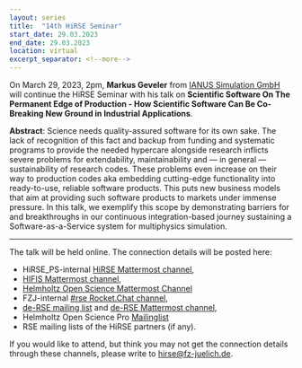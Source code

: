 ```yaml
---
layout: series
title:  "14th HiRSE Seminar"
start_date: 29.03.2023
end_date: 29.03.2023
location: virtual
excerpt_separator: <!--more-->
---
```


On March 29, 2023, 2pm, **Markus Geveler** from [IANUS Simulation GmbH](https://ianus-simulation.de/en/) will continue the HiRSE Seminar with his talk on **Scientific Software On The Permanent Edge of Production - How Scientific Software Can Be Co-Breaking New Ground in Industrial Applications**. 
<!--more-->

**Abstract**: 
Science needs quality-assured software for its own sake. The lack of recognition of this fact and backup from funding and systematic programs to provide the needed hypercare alongside research inflicts severe problems for extendability, maintainability and — in general — sustainability of research codes. These problems even increase on their way to production codes aka embedding cutting-edge functionality into ready-to-use, reliable software products. This puts new business models that aim at providing such software products to markets under immense pressure. In this talk, we exemplify this scope by demonstrating barriers for and breakthroughs in our continuous integration-based journey sustaining a Software-as-a-Service system for multiphysics simulation.

***

The talk will be held online. The connection details will be posted here:

* HiRSE_PS-internal [HiRSE Mattermost channel](https://mattermost.hzdr.de/hirse),
* [HIFIS Mattermost channel](https://mattermost.hzdr.de/hifis), 
* [Helmholtz Open Science Mattermost Channel](https://mattermost.hzdr.de/open-science)
* FZJ-internal [#rse Rocket.Chat channel](https://chat.fz-juelich.de/channel/rse),
* [de-RSE mailing list](https://de-rse.org/de/join.html) and [de-RSE Mattermost channel](https://chat.gwdg.de/channel/derse),
* Helmholtz Open Science Pro [Mailinglist](https://os.helmholtz.de/en/newsroom/mailing-list/)
* RSE mailing lists of the HiRSE partners (if any).

If you would like to attend, but think you may not get the connection details through these channels, please write to [hirse@fz-juelich.de](mailto:hirse@fz-juelich.de).
